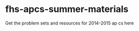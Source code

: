 fhs-apcs-summer-materials
=========================

Get the problem sets and resources for 2014-2015 ap cs here
